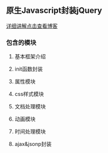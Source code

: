 ## 原生Javascript封装jQuery

[详细讲解点击查看博客](http://sunqi.info)

### 包含的模块

1. 基本框架介绍

2. init函数封装

3. 属性模块

4. css样式模块

5. 文档处理模块

6. 动画模块

7. 时间处理模块

8. ajax&jsonp封装